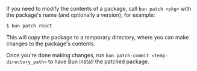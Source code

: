 If you need to modify the contents of a package, call `bun patch <pkg>` with the package's name (and optionally a version),
for example:

```bash
$ bun patch react
```

This will copy the package to a temporary directory, where you can make changes to the package's contents.

Once you're done making changes, run `bun patch-commit <temp-directory_path>` to have Bun install the patched package.
